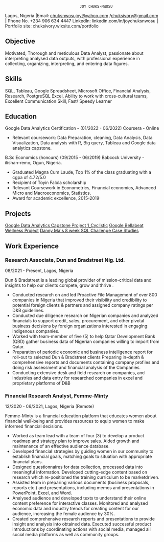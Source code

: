                                      JOY CHUKS-NWOSU
Lagos, Nigeria |Email: chuksnwosujoy@yahoo.com /chuksivory@gmail.com | Phone No. +234 906 634 4447
LinkedIn: linkedin.com/in/joychuksnwosu | Portfolio site: chuksivory.wixsite.com/portfolio

## Objective 
Motivated, Thorough and meticulous Data Analyst, passionate about interpreting analysed data outputs, 
with professional experience in collecting, organizing, interpreting, and entering data figures.

## Skills
SQL, Tableau, Google Spreadsheet, Microsoft Office, Financial Analysis, Research, PostgreSQL
Excel, Ability to work with cross-cultural teams, Excellent Communication Skill, Fast/ Speedy Learner

## Education
Google Data Analytics Certification - (01/2022 - 06/2022)
Coursera - Online
  * Relevant coursework: Data Preparation, cleaning, Data Analysis, Data Visualization, Data analysis with R,
    Big query, Tableau and Google data analytics capstone.
    
B.Sc Economics (honours) (09/2015 - 06/2019)
Babcock University - ilishan-remo, Ogun, Nigeria.
  * Graduated Magna Cum Laude, Top 1% of the class graduating with a cgpa of 4.72/5.0
  * Recipient of Toyin Falola scholarship
  * Relevant Coursework in Econometrics, Financial economics, Advanced Micro and Macroeconomics, Statistics.
  * Award for academic excellence, 2015-2019
 
 ## Projects
[Google Data Analytics Capstone Project 1_Cyclistic](https://www.kaggle.com/code/ivoryj/google-data-analytics-capstone-project-1-cyclistic)
[Google Bellabeat Wellness Project](https://www.kaggle.com/code/ivoryj/google-bellebeat-wellness-project)
[Danny Ma's 8 week SQL Challenge Case Studies](https://github.com/ChuksJoy/8weeks_sql_challenge)

## Work Experience 
### Research Associate, Dun and Bradstreet Nig. Ltd.
08/2021 - Present, Lagos, Nigeria

Dun & Bradstreet is a leading global provider of mission-critical data and
insights to help our clients compete, grow and thrive .
* Conducted research on and led Proactive File Management of over 800 companies in Nigeria that improved their visibility and
credibility to potential foreign clients & partners and assigned company ratings per D&B guidelines.
* Conducted due diligence research on Nigerian companies and analyzed financials to support credit, sales, procurement, and other
pivotal business decisions by foreign organizations interested in engaging indigenous companies.
* Worked with team-member of five (5) to help Qatar Development Bank (QBD) gather business data of Nigerian companies willing to
import from Qatar.
* Preparation of periodic economic and business intelligence report for roll-out to selected Dun & Bradstreet clients
Preparing in-depth & comprehensive reports and documents containing company profiles and doing risk assessment and
financial analysis of the Companies.
* Conducting extensive desk and field research on companies, and industries and data entry for researched companies in excel and
proprietary platforms of D&B

### Financial Research Analyst, Femme-Minty
12/2020 - 06/2021, Lagos, Nigeria (Remote)

Femme-Minty is a financial education platform that educates women about financial well-being and provides resources to equip women to make informed
financial decisions.
* Worked as team lead with a team of four (3) to develop a product roadmap and strategy plan to improve sales. Aided growth and
maintenance of an effective audience database.
* Developed financial strategies by guiding women in our community to establish financial goals, matching goals to situation with
appropriate financial plans.
* Designed questionnaires for data collection, processed data into meaningful information. Developed cutting-edge content based on
research which re-positioned the training curriculum to be marketdriven.
* Assisted team in preparing various documents (business proposals, reports etc.) and presentations, including memos and
presentations in PowerPoint, Excel, and Word.
* Analysed audience and developed texts to understand their online content preference for interactive classes. Monitored and analysed
economic data and industry trends for creating content for our audience, increasing the female audience by 30%.
* Created comprehensive research reports and presentations to provide insight and analysis into obtained data.
Executed successful product introductions by coordinating actions with social media, managed all social media platforms as well as
community groups. 

